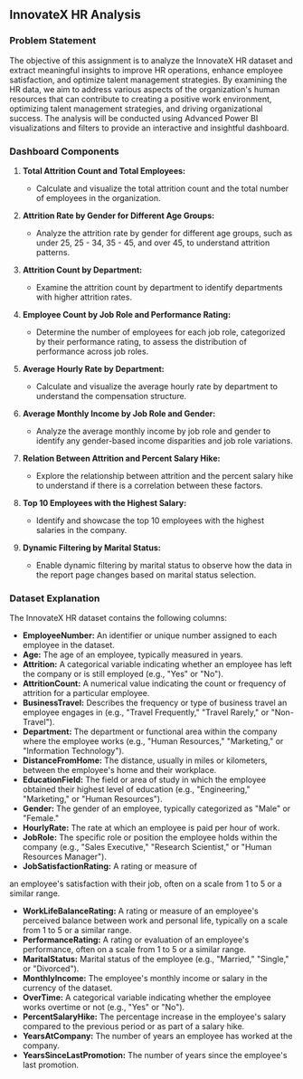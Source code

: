 ## InnovateX HR Analysis

### Problem Statement
The objective of this assignment is to analyze the InnovateX HR dataset and extract meaningful insights to improve HR operations, enhance employee satisfaction, and optimize talent management strategies. By examining the HR data, we aim to address various aspects of the organization's human resources that can contribute to creating a positive work environment, optimizing talent management strategies, and driving organizational success. The analysis will be conducted using Advanced Power BI visualizations and filters to provide an interactive and insightful dashboard.

### Dashboard Components

1. **Total Attrition Count and Total Employees:**
   - Calculate and visualize the total attrition count and the total number of employees in the organization.

2. **Attrition Rate by Gender for Different Age Groups:**
   - Analyze the attrition rate by gender for different age groups, such as under 25, 25 - 34, 35 - 45, and over 45, to understand attrition patterns.

3. **Attrition Count by Department:**
   - Examine the attrition count by department to identify departments with higher attrition rates.

4. **Employee Count by Job Role and Performance Rating:**
   - Determine the number of employees for each job role, categorized by their performance rating, to assess the distribution of performance across job roles.

5. **Average Hourly Rate by Department:**
   - Calculate and visualize the average hourly rate by department to understand the compensation structure.

6. **Average Monthly Income by Job Role and Gender:**
   - Analyze the average monthly income by job role and gender to identify any gender-based income disparities and job role variations.

7. **Relation Between Attrition and Percent Salary Hike:**
   - Explore the relationship between attrition and the percent salary hike to understand if there is a correlation between these factors.

8. **Top 10 Employees with the Highest Salary:**
   - Identify and showcase the top 10 employees with the highest salaries in the company.

9. **Dynamic Filtering by Marital Status:**
   - Enable dynamic filtering by marital status to observe how the data in the report page changes based on marital status selection.

### Dataset Explanation

The InnovateX HR dataset contains the following columns:

- **EmployeeNumber:** An identifier or unique number assigned to each employee in the dataset.
- **Age:** The age of an employee, typically measured in years.
- **Attrition:** A categorical variable indicating whether an employee has left the company or is still employed (e.g., "Yes" or "No").
- **AttritionCount:** A numerical value indicating the count or frequency of attrition for a particular employee.
- **BusinessTravel:** Describes the frequency or type of business travel an employee engages in (e.g., "Travel Frequently," "Travel Rarely," or "Non-Travel").
- **Department:** The department or functional area within the company where the employee works (e.g., "Human Resources," "Marketing," or "Information Technology").
- **DistanceFromHome:** The distance, usually in miles or kilometers, between the employee's home and their workplace.
- **EducationField:** The field or area of study in which the employee obtained their highest level of education (e.g., "Engineering," "Marketing," or "Human Resources").
- **Gender:** The gender of an employee, typically categorized as "Male" or "Female."
- **HourlyRate:** The rate at which an employee is paid per hour of work.
- **JobRole:** The specific role or position the employee holds within the company (e.g., "Sales Executive," "Research Scientist," or "Human Resources Manager").
- **JobSatisfactionRating:** A rating or measure of

 an employee's satisfaction with their job, often on a scale from 1 to 5 or a similar range.
- **WorkLifeBalanceRating:** A rating or measure of an employee's perceived balance between work and personal life, typically on a scale from 1 to 5 or a similar range.
- **PerformanceRating:** A rating or evaluation of an employee's performance, often on a scale from 1 to 5 or a similar range.
- **MaritalStatus:** Marital status of the employee (e.g., "Married," "Single," or "Divorced").
- **MonthlyIncome:** The employee's monthly income or salary in the currency of the dataset.
- **OverTime:** A categorical variable indicating whether the employee works overtime or not (e.g., "Yes" or "No").
- **PercentSalaryHike:** The percentage increase in the employee's salary compared to the previous period or as part of a salary hike.
- **YearsAtCompany:** The number of years an employee has worked at the company.
- **YearsSinceLastPromotion:** The number of years since the employee's last promotion.

